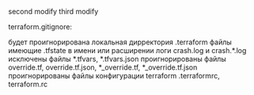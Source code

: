 second modify
third modify

terraform.gitignore:

будет проигнорирована локальная дирректория .terraform
файлы имеющие .tfstate в имени или расширении
логи crash.log и crash.*.log
исключены файлы *.tfvars, *.tfvars.json
проигнорированы файлы override.tf, override.tf.json, *_override.tf, *_override.tf.json
проигнорированы файлы конфигурации terraform .terraformrc, terraform.rc



